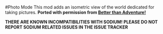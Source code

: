 #Photo Mode
This mod adds an isometric view of the world dedicated for taking pictures.
**Ported with permission from [Better than Adventure!](https://www.minecraftforum.net/forums/mapping-and-modding-java-edition/minecraft-mods/3106066-better-than-adventure-for-beta-1-7-3-timely)**

**THERE ARE KNOWN INCOMPATIBILITIES WITH SODIUM! PLEASE DO NOT REPORT SODIUM RELATED ISSUES IN THE ISSUE TRACKER**
